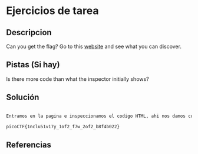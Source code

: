 # Ejercicios de tarea

## Descripcion

Can you get the flag? Go to this [website](http://saturn.picoctf.net:57833/) and see what you can discover.

## Pistas (Si hay)

Is there more code than what the inspector initially shows?

## Solución

``` Bash

Entramos en la pagina e inspeccionamos el codigo HTML, ahi nos damos cuenta que existen dos archivos, uno css y otro js, al momento de inspeccionar el codigo de cada uno nos da un pedazo de bandera, la cual es:

picoCTF{1nclu51v17y_1of2_f7w_2of2_b8f4b022}

```

## Referencias